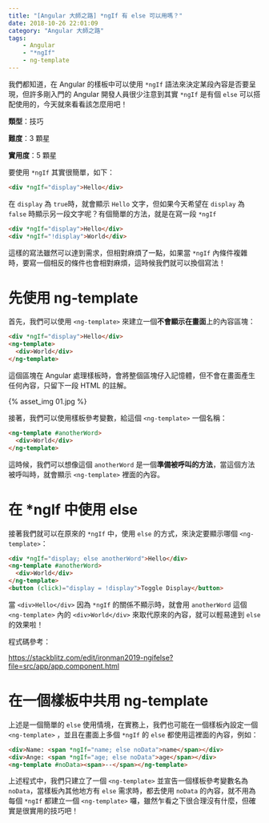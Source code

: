 ```yaml
---
title: "[Angular 大師之路] *ngIf 有 else 可以用嗎？"
date: 2018-10-26 22:01:09
category: "Angular 大師之路"
tags:
	- Angular
	- "*ngIf"
	- ng-template
---
```


我們都知道，在 Angular 的樣板中可以使用 `*ngIf` 語法來決定某段內容是否要呈現，但許多剛入門的 Angular 開發人員很少注意到其實 `*ngIf` 是有個 `else` 可以搭配使用的，今天就來看看該怎麼用吧！

<!-- more -->

**類型**：技巧

**難度**：3 顆星

**實用度**：5 顆星

要使用 `*ngIf` 其實很簡單，如下：

```html
<div *ngIf="display">Hello</div>
```

在 `display` 為 `true`時，就會顯示 `Hello` 文字，但如果今天希望在 `display` 為 `false` 時顯示另一段文字呢？有個簡單的方法，就是在寫一段 `*ngIf`

```html
<div *ngIf="display">Hello</div>
<div *ngIf="!display">World</div>
```

這樣的寫法雖然可以達到需求，但相對麻煩了一點，如果當 `*ngIf` 內條件複雜時，要寫一個相反的條件也會相對麻煩，這時候我們就可以換個寫法！

# 先使用 ng-template

首先，我們可以使用 `<ng-template>` 來建立一個**不會顯示在畫面**上的內容區塊：

```html
<div *ngIf="display">Hello</div>
<ng-template>
  <div>World</div>
</ng-template>
```

這個區塊在 Angular 處理樣板時，會將整個區塊仔入記憶體，但不會在畫面產生任何內容，只留下一段 HTML 的註解。

{% asset_img 01.jpg %}

接著，我們可以使用樣板參考變數，給這個 `<ng-template>` 一個名稱：

```html
<ng-template #anotherWord>
  <div>World</div>
</ng-template>
```

這時候，我們可以想像這個 `anotherWord` 是一個**準備被呼叫的方法**，當這個方法被呼叫時，就會顯示 `<ng-template>` 裡面的內容。

# 在 *ngIf 中使用 else

接著我們就可以在原來的 `*ngIf` 中，使用 `else` 的方式，來決定要顯示哪個 `<ng-template>`：

```html
<div *ngIf="display; else anotherWord">Hello</div>
<ng-template #anotherWord>
  <div>World</div>
</ng-template>
<button (click)="display = !display">Toggle Display</button>
```

當 `<div>Hello</div>` 因為 `*ngIf` 的關係不顯示時，就會用 `anotherWord` 這個 `<ng-template>` 內的 `<div>World</div>` 來取代原來的內容，就可以輕易達到 `else` 的效果啦！

程式碼參考：

https://stackblitz.com/edit/ironman2019-ngifelse?file=src/app/app.component.html

# 在一個樣板中共用 ng-template

上述是一個簡單的 `else` 使用情境，在實務上，我們也可能在一個樣板內設定一個 `<ng-template>` ，並且在畫面上多個 `*ngIf` 的 `else` 都使用這裡面的內容，例如：

```html
<div>Name: <span *ngIf="name; else noData">name</span></div>
<div>Ange: <span *ngIf="age; else noData">age</span></div>
<ng-template #noData><span>--</span></ng-template>
```

上述程式中，我們只建立了一個 `<ng-template>` 並宣告一個樣板參考變數名為 `noData`，當樣板內其他地方有 `else` 需求時，都去使用 `noData` 的內容，就不用為每個 `*ngIf` 都建立一個 `<ng-template>` 囉，雖然乍看之下很合理沒有什麼，但確實是很實用的技巧吧！